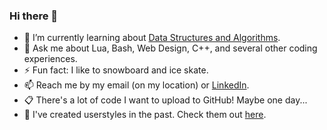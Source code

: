 ### Hi there 👋

- 🌱 I’m currently learning about [Data Structures and Algorithms](https://coderscat.com/how-to-learn-data-structures-and-algorithms/).
- 💬 Ask me about Lua, Bash, Web Design, C++, and several other coding experiences.
- ⚡ Fun fact: I like to snowboard and ice skate.
- 📫 Reach me by my email (on my location) or [LinkedIn](https://www.linkedin.com/in/bogucki-nicholas/).
- 📋 There's a lot of code I want to upload to GitHub! Maybe one day...
- 👀 I've created userstyles in the past. Check them out [here](https://userstyles.org/users/639166).

<!--
**FrostyNick/FrostyNick** is a ✨ _special_ ✨ repository because its `README.md` (this file) appears on your GitHub profile.

Here are some ideas to get you started:

- 🔭 I’m currently working on ...
- 🌱 I’m currently learning ...
- 👯 I’m looking to collaborate on ...
- 🤔 I’m looking for help with ...
- 💬 Ask me about ...
- 📫 How to reach me: ...
- 😄 Pronouns: ...
- ⚡ Fun fact: ...
-->
